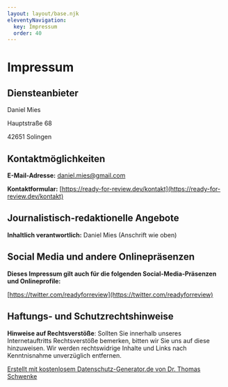 ```yaml
---
layout: layout/base.njk
eleventyNavigation:
  key: Impressum
  order: 40
---
```


# Impressum

## Diensteanbieter

Daniel Mies

Hauptstraße 68

42651 Solingen

## Kontaktmöglichkeiten

**E-Mail-Adresse:** [daniel.mies@gmail.com](mailto:daniel.mies@gmail.com)

**Kontaktformular:** [https://ready-for-review.dev/kontakt](https://ready-for-review.dev/kontakt)

## Journalistisch-redaktionelle Angebote

**Inhaltlich verantwortlich:** Daniel Mies (Anschrift wie oben)

## Social Media und andere Onlinepräsenzen

**Dieses Impressum gilt auch für die folgenden Social-Media-Präsenzen und Onlineprofile:**

[https://twitter.com/readyforreview](https://twitter.com/readyforreview)

## Haftungs- und Schutzrechtshinweise

**Hinweise auf Rechtsverstöße**: Sollten Sie innerhalb unseres Internetauftritts Rechtsverstöße bemerken, bitten wir Sie uns auf diese hinzuweisen. Wir werden rechtswidrige Inhalte und Links nach Kenntnisnahme unverzüglich entfernen.

[Erstellt mit kostenlosem Datenschutz-Generator.de von Dr. Thomas Schwenke](https://datenschutz-generator.de/?l=de "Rechtstext von Dr. Schwenke - für weitere Informationen bitte anklicken.")
